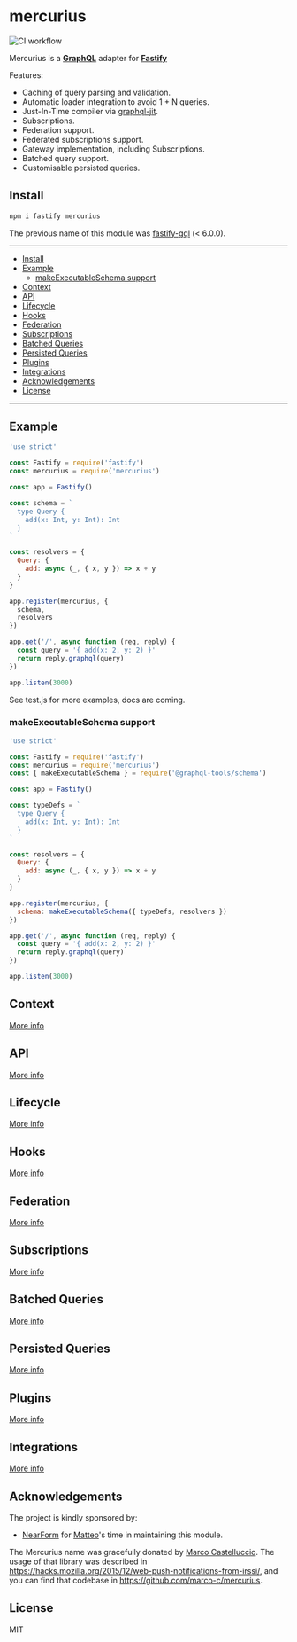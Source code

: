 # mercurius

![CI workflow](https://github.com/fastify/fastify-oauth2/workflows/CI%20workflow/badge.svg)

Mercurius is a [**GraphQL**](https://graphql.org/) adapter for [**Fastify**](https://www.fastify.io)

Features:

- Caching of query parsing and validation.
- Automatic loader integration to avoid 1 + N queries.
- Just-In-Time compiler via [graphql-jit](http://npm.im/graphql-jit).
- Subscriptions.
- Federation support.
- Federated subscriptions support.
- Gateway implementation, including Subscriptions.
- Batched query support.
- Customisable persisted queries.

## Install

```bash
npm i fastify mercurius
```

The previous name of this module was [fastify-gql](http://npm.im/fastify-gql) (< 6.0.0).

---
- [Install](#install)
- [Example](#example)
  - [makeExecutableSchema support](#makeexecutableschema-support)
- [Context](#context)
- [API](#api)
- [Lifecycle](#lifecycle)
- [Hooks](#hooks)
- [Federation](#federation)
- [Subscriptions](#subscriptions)
- [Batched Queries](#batched-queries)
- [Persisted Queries](#persisted-queries)
- [Plugins](#plugins)
- [Integrations](#integrations)
- [Acknowledgements](#acknowledgements)
- [License](#license)
---

## Example

```js
'use strict'

const Fastify = require('fastify')
const mercurius = require('mercurius')

const app = Fastify()

const schema = `
  type Query {
    add(x: Int, y: Int): Int
  }
`

const resolvers = {
  Query: {
    add: async (_, { x, y }) => x + y
  }
}

app.register(mercurius, {
  schema,
  resolvers
})

app.get('/', async function (req, reply) {
  const query = '{ add(x: 2, y: 2) }'
  return reply.graphql(query)
})

app.listen(3000)
```

See test.js for more examples, docs are coming.

### makeExecutableSchema support

```js
'use strict'

const Fastify = require('fastify')
const mercurius = require('mercurius')
const { makeExecutableSchema } = require('@graphql-tools/schema')

const app = Fastify()

const typeDefs = `
  type Query {
    add(x: Int, y: Int): Int
  }
`

const resolvers = {
  Query: {
    add: async (_, { x, y }) => x + y
  }
}

app.register(mercurius, {
  schema: makeExecutableSchema({ typeDefs, resolvers })
})

app.get('/', async function (req, reply) {
  const query = '{ add(x: 2, y: 2) }'
  return reply.graphql(query)
})

app.listen(3000)
```

## Context

[More info](docs/context.md)

## API

[More info](docs/api/options.md)

## Lifecycle

[More info](docs/lifecycle.md)

## Hooks

[More info](docs/hooks.md)

## Federation

[More info](docs/federation.md)

## Subscriptions

[More info](docs/subscriptions.md)

## Batched Queries

[More info](docs/batched-queries.md)

## Persisted Queries

[More info](docs/persisted-queries.md)

## Plugins

[More info](docs/plugins.md)

## Integrations

[More info](docs/integrations/)

## Acknowledgements

The project is kindly sponsored by:

- [NearForm](https://www.nearform.com) for [Matteo](https://github.com/mcollina)'s time in maintaining this module.

The Mercurius name was gracefully donated by [Marco Castelluccio](https://github.com/marco-c).
The usage of that library was described in https://hacks.mozilla.org/2015/12/web-push-notifications-from-irssi/, and
you can find that codebase in https://github.com/marco-c/mercurius.

## License

MIT
